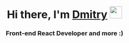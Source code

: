 <h1 align="center">Hi there, I'm <a href="" target="_blank">Dmitry</a> 
<img src="https://github.com/blackcater/blackcater/raw/main/images/Hi.gif" height="32"/></h1>
<h3 align="center">Front-end React Developer and more :) </h3>
